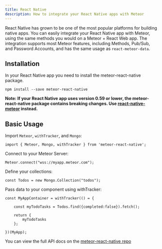 ```yaml
---
title: React Native
description: How to integrate your React Native apps with Meteor
---
```


React Native has grown to be one of the most popular platforms for building native apps. You can easily integrate your React Native app with Meteor, using the same methods you would on a Meteor + React Web app. The integration supports most Meteor features, including Methods, Pub/Sub, and Password Accounts, and has the same usage as `react-meteor-data`.

<h2 id="installation">Installation</h2>

In your React Native app you need to install the meteor-react-native package.

````
npm install --save meteor-react-native
````

**Note: If your React Native app uses version 0.59 or lower, the meteor-react-native package contains breaking changes. Use [react-native-meteor](https://www.npmjs.com/package/react-native-meteor) instead.**

<h2 id="usage">Basic Usage</h2>

Import `Meteor`, `withTracker`, and `Mongo`:

````
import { Meteor, Mongo, withTracker } from 'meteor-react-native';
````

Connect to your Meteor Server:

````
Meteor.connect("wss://myapp.meteor.com");
````

Define your collections:

````
const Todos = new Mongo.Collection("todos");
````

Pass data to your component using withTracker:

````
const MyAppContainer = withTracker(() = {
    
    const myTodoTasks = Todos.find({completed:false}).fetch();
    
    return {
        myTodoTasks
    };
    
})(MyApp);
````


You can view the full API docs on the [meteor-react-native repo](https://github.com/TheRealNate/meteor-react-native/blob/master/docs/api.md)
